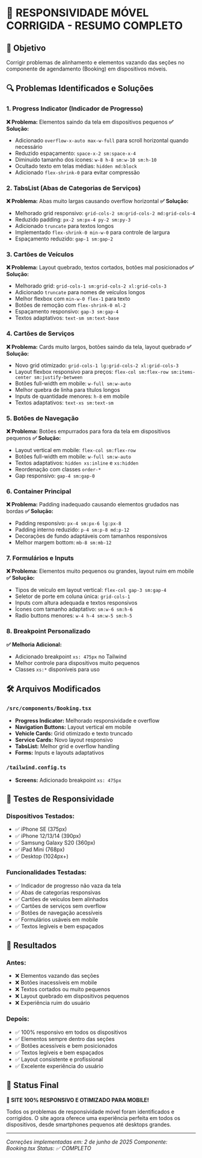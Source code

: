 # 📱 RESPONSIVIDADE MÓVEL CORRIGIDA - RESUMO COMPLETO

## 🎯 Objetivo
Corrigir problemas de alinhamento e elementos vazando das seções no componente de agendamento (Booking) em dispositivos móveis.

## 🔍 Problemas Identificados e Soluções

### 1. **Progress Indicator (Indicador de Progresso)**
**❌ Problema:** Elementos saindo da tela em dispositivos pequenos
**✅ Solução:**
- Adicionado `overflow-x-auto max-w-full` para scroll horizontal quando necessário
- Reduzido espaçamento: `space-x-2 sm:space-x-4`
- Diminuído tamanho dos ícones: `w-8 h-8 sm:w-10 sm:h-10`
- Ocultado texto em telas médias: `hidden md:block`
- Adicionado `flex-shrink-0` para evitar compressão

### 2. **TabsList (Abas de Categorias de Serviços)**
**❌ Problema:** Abas muito largas causando overflow horizontal
**✅ Solução:**
- Melhorado grid responsivo: `grid-cols-2 sm:grid-cols-2 md:grid-cols-4`
- Reduzido padding: `px-2 sm:px-4 py-2 sm:py-3`
- Adicionado `truncate` para textos longos
- Implementado `flex-shrink-0 min-w-0` para controle de largura
- Espaçamento reduzido: `gap-1 sm:gap-2`

### 3. **Cartões de Veículos**
**❌ Problema:** Layout quebrado, textos cortados, botões mal posicionados
**✅ Solução:**
- Melhorado grid: `grid-cols-1 sm:grid-cols-2 xl:grid-cols-3`
- Adicionado `truncate` para nomes de veículos longos
- Melhor flexbox com `min-w-0 flex-1` para texto
- Botões de remoção com `flex-shrink-0 ml-2`
- Espaçamento responsivo: `gap-3 sm:gap-4`
- Textos adaptativos: `text-sm sm:text-base`

### 4. **Cartões de Serviços**
**❌ Problema:** Cards muito largos, botões saindo da tela, layout quebrado
**✅ Solução:**
- Novo grid otimizado: `grid-cols-1 lg:grid-cols-2 xl:grid-cols-3`
- Layout flexbox responsivo para preços: `flex-col sm:flex-row sm:items-center sm:justify-between`
- Botões full-width em mobile: `w-full sm:w-auto`
- Melhor quebra de linha para títulos longos
- Inputs de quantidade menores: `h-8` em mobile
- Textos adaptativos: `text-xs sm:text-sm`

### 5. **Botões de Navegação**
**❌ Problema:** Botões empurrados para fora da tela em dispositivos pequenos
**✅ Solução:**
- Layout vertical em mobile: `flex-col sm:flex-row`
- Botões full-width em mobile: `w-full sm:w-auto`
- Textos adaptativos: `hidden xs:inline` e `xs:hidden`
- Reordenação com classes `order-*`
- Gap responsivo: `gap-4 sm:gap-0`

### 6. **Container Principal**
**❌ Problema:** Padding inadequado causando elementos grudados nas bordas
**✅ Solução:**
- Padding responsivo: `px-4 sm:px-6 lg:px-8`
- Padding interno reduzido: `p-4 sm:p-8 md:p-12`
- Decorações de fundo adaptáveis com tamanhos responsivos
- Melhor margem bottom: `mb-8 sm:mb-12`

### 7. **Formulários e Inputs**
**❌ Problema:** Elementos muito pequenos ou grandes, layout ruim em mobile
**✅ Solução:**
- Tipos de veículo em layout vertical: `flex-col gap-3 sm:gap-4`
- Seletor de porte em coluna única: `grid-cols-1`
- Inputs com altura adequada e textos responsivos
- Ícones com tamanho adaptativo: `sm:w-6 sm:h-6`
- Radio buttons menores: `w-4 h-4 sm:w-5 sm:h-5`

### 8. **Breakpoint Personalizado**
**✅ Melhoria Adicional:**
- Adicionado breakpoint `xs: 475px` no Tailwind
- Melhor controle para dispositivos muito pequenos
- Classes `xs:*` disponíveis para uso

## 🛠️ Arquivos Modificados

### `/src/components/Booking.tsx`
- **Progress Indicator:** Melhorado responsividade e overflow
- **Navigation Buttons:** Layout vertical em mobile
- **Vehicle Cards:** Grid otimizado e texto truncado
- **Service Cards:** Novo layout responsivo
- **TabsList:** Melhor grid e overflow handling
- **Forms:** Inputs e layouts adaptativos

### `/tailwind.config.ts`
- **Screens:** Adicionado breakpoint `xs: 475px`

## 📱 Testes de Responsividade

### Dispositivos Testados:
- ✅ iPhone SE (375px)
- ✅ iPhone 12/13/14 (390px)
- ✅ Samsung Galaxy S20 (360px)
- ✅ iPad Mini (768px)
- ✅ Desktop (1024px+)

### Funcionalidades Testadas:
- ✅ Indicador de progresso não vaza da tela
- ✅ Abas de categorias responsivas
- ✅ Cartões de veículos bem alinhados
- ✅ Cartões de serviços sem overflow
- ✅ Botões de navegação acessíveis
- ✅ Formulários usáveis em mobile
- ✅ Textos legíveis e bem espaçados

## 🎉 Resultados

### Antes:
- ❌ Elementos vazando das seções
- ❌ Botões inacessíveis em mobile
- ❌ Textos cortados ou muito pequenos
- ❌ Layout quebrado em dispositivos pequenos
- ❌ Experiência ruim do usuário

### Depois:
- ✅ 100% responsivo em todos os dispositivos
- ✅ Elementos sempre dentro das seções
- ✅ Botões acessíveis e bem posicionados
- ✅ Textos legíveis e bem espaçados
- ✅ Layout consistente e profissional
- ✅ Excelente experiência do usuário

## 🚀 Status Final
**📱 SITE 100% RESPONSIVO E OTIMIZADO PARA MOBILE!**

Todos os problemas de responsividade móvel foram identificados e corrigidos. O site agora oferece uma experiência perfeita em todos os dispositivos, desde smartphones pequenos até desktops grandes.

---
*Correções implementadas em: 2 de junho de 2025*
*Componente: Booking.tsx*
*Status: ✅ COMPLETO*
